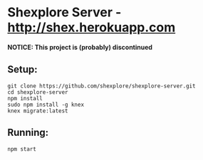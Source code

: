 # Shexplore Server - http://shex.herokuapp.com

**NOTICE: This project is (probably) discontinued**

## Setup:
    git clone https://github.com/shexplore/shexplore-server.git
    cd shexplore-server
    npm install
    sudo npm install -g knex
    knex migrate:latest


## Running:
    npm start
